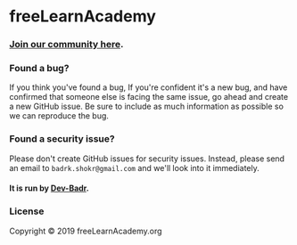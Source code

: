 # freeLearnAcademy

### [Join our community here](https://www.freelearnacademy.org/signin).

### Found a bug?

If you think you've found a bug, If you're confident it's a new bug, and have confirmed that someone else is facing the same issue, go ahead and create a new GitHub issue. Be sure to include as much information as possible so we can reproduce the bug.

### Found a security issue?

Please don't create GitHub issues for security issues. Instead, please send an email to `badrk.shokr@gmail.com` and we'll look into it immediately.

#### It is run by [Dev-Badr](github.com/Dev-Badr).

### License

Copyright © 2019 freeLearnAcademy.org

